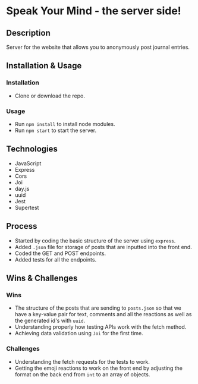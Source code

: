 # Speak Your Mind - the server side!

## Description

Server for the website that allows you to anonymously post journal entries.
## Installation & Usage

### Installation

- Clone or download the repo.
### Usage 

- Run `npm install` to install node modules.
- Run `npm start` to start the server.
## Technologies
- JavaScript
- Express
- Cors
- Joi
- day.js
- uuid
- Jest
- Supertest
## Process

- Started by coding the basic structure of the server using `express`.
- Added `.json` file for storage of posts that are inputted into the front end.
- Coded the GET and POST endpoints.
- Added tests for all the endpoints.
<!-- <placeholder for screenshots> -->
## Wins & Challenges

### Wins

- The structure of the posts that are sending to `posts.json` so that we have a key-value pair for text, comments and all the reactions as well as the generated id's with `uuid`.
- Understanding properly how testing APIs work with the fetch method.
- Achieving data validation using `Joi` for the first time.

### Challenges

- Understanding the fetch requests for the tests to work.
- Getting the emoji reactions to work on the front end by adjusting the format on the back end from `int` to an array of objects.
